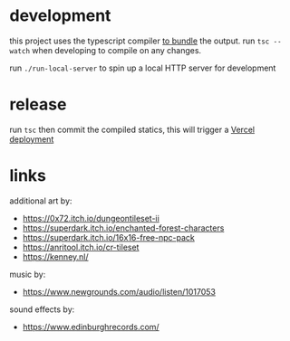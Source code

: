 # development
this project uses the typescript compiler [to bundle](https://mattallan.me/posts/modern-javascript-without-a-bundler/) the output. run `tsc --watch` when developing to compile on any changes.

run `./run-local-server` to spin up a local HTTP server for development

# release
run `tsc` then commit the compiled statics, this will trigger a [Vercel deployment](https://vercel.com/tylerbonnell/quest/deployments)

# links
additional art by:
* https://0x72.itch.io/dungeontileset-ii
* https://superdark.itch.io/enchanted-forest-characters 
* https://superdark.itch.io/16x16-free-npc-pack
* https://anritool.itch.io/cr-tileset
* https://kenney.nl/

music by:
* https://www.newgrounds.com/audio/listen/1017053

sound effects by:
* https://www.edinburghrecords.com/